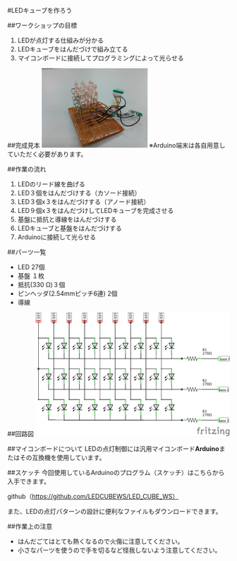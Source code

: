 #LEDキューブを作ろう

##ワークショップの目標
1. LEDが点灯する仕組みが分かる
2. LEDキューブをはんだづけで組み立てる
3. マイコンボードに接続してプログラミングによって光らせる

##完成見本
<img alt="見本写真" src="完成見本/KIMG0041.jpg" width="240" height="180"/>
※Arduino端末は各自用意していただく必要があります。

##作業の流れ
1. LEDのリード線を曲げる
2. LED３個をはんだづけする（カソード接続）
3. LED３個x３をはんだづけする（アノード接続）
4. LED９個x３をはんだづけしてLEDキューブを完成させる
5. 基盤に抵抗と導線をはんだづけする
6. LEDキューブと基盤をはんだづけする
7. Arduinoに接続して光らせる

##パーツ一覧
- LED 27個
- 基盤 １枚
- 抵抗(330 Ω)３個
- ピンヘッダ(2.54mmピッチ6連) 2個
- 導線

##回路図
<img alt="回路図" src="circuit.png" width="440" height="280"/>


##マイコンボードについて
LEDの点灯制御には汎用マイコンボード**Arduino**またはその互換機を使用しています。

##スケッチ
今回使用しているArduinoのプログラム（スケッチ）はこちらから入手できます。

github（https://github.com/LEDCUBEWS/LED_CUBE_WS）

また、LEDの点灯パターンの設計に便利なファイルもダウンロードできます。

##作業上の注意
- はんだごてはとても熱くなるので火傷に注意してください。
- 小さなパーツを使うので手を切るなど怪我しないよう注意してください。
